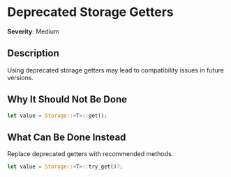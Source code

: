# Deprecated Storage Getters

**Severity**: Medium

## Description

Using deprecated storage getters may lead to compatibility issues in future versions.

## Why It Should Not Be Done

```rust
let value = Storage::<T>::get();
```

## What Can Be Done Instead

Replace deprecated getters with recommended methods.

```rust
let value = Storage::<T>::try_get()?;
```



